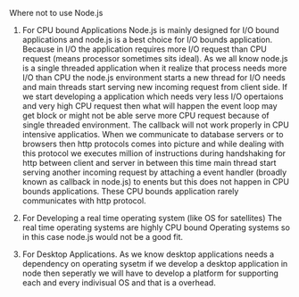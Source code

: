 Where not to use Node.js

1. For CPU bound Applications
    Node.js is mainly designed for I/O bound applications and node.js is a best choice for I/O bounds application.
    Because in I/O the  application requires more I/O request than CPU request (means processor sometimes sits ideal).
    As we all know node.js is a single threaded application when it realize that process needs more I/O than CPU the node.js environment starts a new thread for I/O needs and main threads start serving new incoming request from client side.
    If we start developing a application which needs very less I/O opertaions and very high CPU request then what will happen 
    the event loop may get block or might not be able serve more CPU request because of  single threaded environment.
    The callback will not work properly in CPU intensive applicatios.
    When we communicate to database servers or to browsers then http protocols comes into picture and while dealing with this 
    protocol we executes  million of instructions during handshaking for http between client and server in between this time 
    main thread start serving another incoming request by attaching a event handler (broadly known as callback in node.js) to 
    enents but this does not happen in CPU bounds applications. These CPU bounds application rarely communicates with http protocol.

2. For Developing a real time operating system (like OS for satellites)
   The real time operating systems are highly CPU bound Operating systems so in this case node.js would not be a good fit.

3.  For Desktop Applications.
    As we know desktop applications needs a dependency on operating sysetm if we develop a desktop application in node then seperatly we     will have to develop a platform for supporting each and every indivisual OS and that is a overhead.
    
